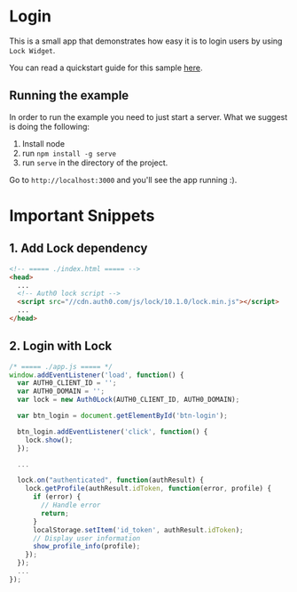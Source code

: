 # Login

This is a small app that demonstrates how easy it is to login users by using `Lock Widget`.

You can read a quickstart guide for this sample [here](https://auth0.com/docs/quickstart/spa/vanillajs/01-login).

## Running the example

In order to run the example you need to just start a server. What we suggest is doing the following:

1. Install node
2. run `npm install -g serve`
3. run `serve` in the directory of the project.

Go to `http://localhost:3000` and you'll see the app running :).

# Important Snippets

## 1. Add Lock dependency
```html
<!-- ===== ./index.html ===== -->
<head>
  ...
  <!-- Auth0 lock script -->
  <script src="//cdn.auth0.com/js/lock/10.1.0/lock.min.js"></script>
  ...
</head>
```

## 2. Login with Lock
```javascript
/* ===== ./app.js ===== */
window.addEventListener('load', function() {
  var AUTH0_CLIENT_ID = '';
  var AUTH0_DOMAIN = '';
  var lock = new Auth0Lock(AUTH0_CLIENT_ID, AUTH0_DOMAIN);

  var btn_login = document.getElementById('btn-login');

  btn_login.addEventListener('click', function() {
    lock.show();
  });

  ...

  lock.on("authenticated", function(authResult) {
    lock.getProfile(authResult.idToken, function(error, profile) {
      if (error) {
        // Handle error
        return;
      }
      localStorage.setItem('id_token', authResult.idToken);
      // Display user information
      show_profile_info(profile);
    });
  });
  ...
});
```
